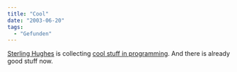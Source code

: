 ```yaml
---
title: "Cool"
date: "2003-06-20"
tags:
  - "Gefunden"
---
```


[Sterling Hughes](http://www.edwardbear.org/blog/ "Sterling Hughes Weblog") is collecting [cool stuff in programming](http://www.edwardbear.org/cool/programming.html "Cool Stuff in the World and Mind of Sterling"). And there is already good stuff now.
